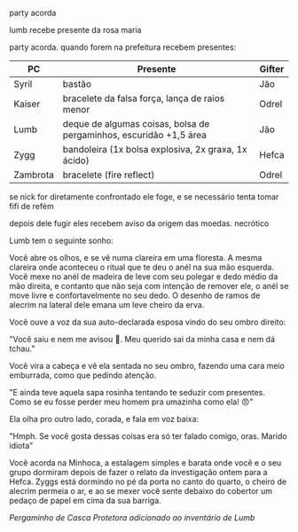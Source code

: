 party acorda

lumb recebe presente da rosa maria

party acorda. quando forem na prefeitura recebem presentes:

| PC       | Presente                                                        | Gifter |
| -------- | --------------------------------------------------------------- | ------ |
| Syril    | bastão                                                          | Jão    |
| Kaiser   | bracelete da falsa força, lança de raios menor                  | Odrel  |
| Lumb     | deque de algumas coisas, bolsa de pergaminhos, escuridão +1,5 área | Jão    | 
| Zygg     | bandoleira (1x bolsa explosiva, 2x graxa, 1x ácido)             | Hefca  |
| Zambrota | bracelete (fire reflect)                                        | Odrel  |

se nick for diretamente confrontado ele foge, e se necessário tenta tomar fifi de refém

depois dele fugir eles recebem aviso da origem das moedas.
necrótico

Lumb tem o seguinte sonho:

Você abre os olhos, e se vê numa clareira em uma floresta. A mesma clareira onde aconteceu o ritual que te deu o anél na sua mão esquerda. Você mexe no anél de madeira de leve com seu polegar e dedo médio da mão direita, e contanto que não seja com intenção de remover ele, o anél se move livre e confortavelmente no seu dedo. O desenho de ramos de alecrim na lateral dele emana um leve cheiro da erva.

Você ouve a voz da sua  auto-declarada esposa vindo do seu ombro direito:

"Você saiu e nem me avisou 🥺. Meu querido sai da minha casa e nem dá tchau."

Você vira a cabeça e vê ela sentada no seu ombro, fazendo uma cara meio emburrada, como que pedindo atenção.

"E ainda teve aquela sapa rosinha tentando te seduzir com presentes. Como se eu fosse perder meu homem pra umazinha como ela! 😠"

Ela olha pro outro lado, corada, e fala em voz baixa:

"Hmph. Se você gosta dessas coisas era só ter falado comigo, oras. Marido idiota"

Você acorda na Minhoca, a estalagem simples e barata onde você e o seu grupo dormiram depois de fazer o relato da investigação ontem para a Hefca. Zyggs está dormindo no pé da porta no canto do quarto, o cheiro de alecrim permeia o ar, e ao se mexer você sente debaixo do cobertor um pedaço de papel em cima da sua barriga.

*Pergaminho de Casca Protetora adicionado ao inventário de Lumb*
